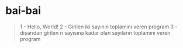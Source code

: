 # bai-bai

> 1 - Hello, World!
> 2 - Girilen iki sayının toplamını veren program
> 3 - dışarıdan girilen n sayısına kadar olan sayıların toplamını veren program